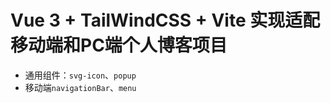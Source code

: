 # Vue 3 + TailWindCSS + Vite 实现适配移动端和PC端个人博客项目

* 通用组件：`svg-icon`、`popup`
* 移动端`navigationBar`、`menu`
